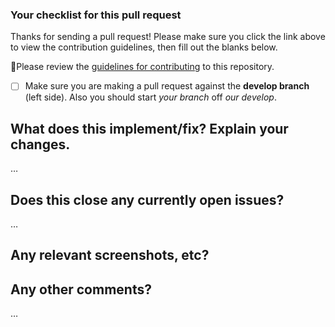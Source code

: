 ### Your checklist for this pull request
Thanks for sending a pull request! Please make sure you click the link above to view the contribution guidelines, then fill out the blanks below.

🚨Please review the [guidelines for contributing](../CONTRIBUTING.md) to this repository.

- [ ] Make sure you are making a pull request against the **develop branch** (left side). Also you should start *your branch* off *our develop*.

What does this implement/fix? Explain your changes.
---------------------------------------------------
…


Does this close any currently open issues?
------------------------------------------
…


Any relevant screenshots, etc?
-------------------------------------


Any other comments?
-------------------
…
